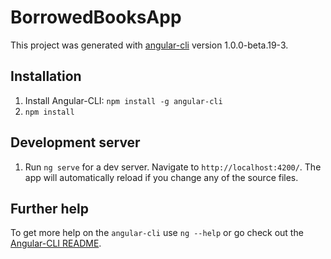 # BorrowedBooksApp

This project was generated with [angular-cli](https://github.com/angular/angular-cli) version 1.0.0-beta.19-3.

## Installation
1. Install Angular-CLI: `npm install -g angular-cli`
2. `npm install`

## Development server 
1. Run `ng serve` for a dev server. Navigate to `http://localhost:4200/`. The app will automatically reload if you change any of the source files.

## Further help

To get more help on the `angular-cli` use `ng --help` or go check out the [Angular-CLI README](https://github.com/angular/angular-cli/blob/master/README.md).
